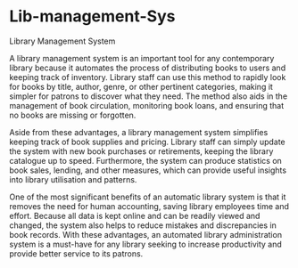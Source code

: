 # Lib-management-Sys
Library Management System


A library management system is an important tool for any contemporary library because it automates the process of distributing books to users and keeping track of inventory. Library staff can use this method to rapidly look for books by title, author, genre, or other pertinent categories, making it simpler for patrons to discover what they need. The method also aids in the management of book circulation, monitoring book loans, and ensuring that no books are missing or forgotten.


Aside from these advantages, a library management system simplifies keeping track of book supplies and pricing. Library staff can simply update the system with new book purchases or retirements, keeping the library catalogue up to speed. Furthermore, the system can produce statistics on book sales, lending, and other measures, which can provide useful insights into library utilisation and patterns.


One of the most significant benefits of an automatic library system is that it removes the need for human accounting, saving library employees time and effort. Because all data is kept online and can be readily viewed and changed, the system also helps to reduce mistakes and discrepancies in book records. With these advantages, an automated library administration system is a must-have for any library seeking to increase productivity and provide better service to its patrons.
